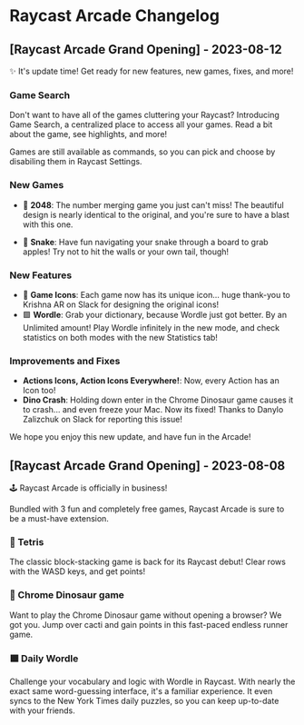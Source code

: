 # Raycast Arcade Changelog

## [Raycast Arcade Grand Opening] - 2023-08-12

✨ It's update time! Get ready for new features, new games, fixes, and more!

### Game Search

Don't want to have all of the games cluttering your Raycast? Introducing Game Search, a centralized place to access all your games. Read a bit about the game, see highlights, and more!

Games are still available as commands, so you can pick and choose by disabiling them in Raycast Settings.

### New Games

- 🔢 **2048**: The number merging game you just can't miss! The beautiful design is nearly identical to the original, and you're sure to have a blast with this one.

- 🐍 **Snake**: Have fun navigating your snake through a board to grab apples! Try not to hit the walls or your own tail, though!

### New Features

- 🎨 **Game Icons**: Each game now has its unique icon... huge thank-you to Krishna AR on Slack for designing the original icons!
- 🟩 **Wordle**: Grab your dictionary, because Wordle just got better. By an Unlimited amount! Play Wordle infinitely in the new mode, and check statistics on both modes with the new Statistics tab!

### Improvements and Fixes

- **Actions Icons, Action Icons Everywhere!**: Now, every Action has an Icon too!
- **Dino Crash**: Holding down enter in the Chrome Dinosaur game causes it to crash... and even freeze your Mac. Now its fixed! Thanks to Danylo Zalizchuk on Slack for reporting this issue!

We hope you enjoy this new update, and have fun in the Arcade!

## [Raycast Arcade Grand Opening] - 2023-08-08

🕹️ Raycast Arcade is officially in business!

Bundled with 3 fun and completely free games, Raycast Arcade is sure to be a must-have extension.

### 🧩 Tetris

The classic block-stacking game is back for its Raycast debut! Clear rows with the WASD keys, and get points!

### 🦖 Chrome Dinosaur game

Want to play the Chrome Dinosaur game without opening a browser? We got you. Jump over cacti and gain points in this fast-paced endless runner game.

### 🟩 Daily Wordle

Challenge your vocabulary and logic with Wordle in Raycast. With nearly the exact same word-guessing interface, it's a familiar experience. It even syncs to the New York Times daily puzzles, so you can keep up-to-date with your friends.
